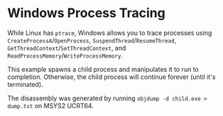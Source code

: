 # Windows Process Tracing

While Linux has `ptrace`, Windows allows you to trace processes using `CreateProcessA`/`OpenProcess`, `SuspendThread`/`ResumeThread`, `GetThreadContext`/`SetThreadContext`, and `ReadProcessMemory`/`WriteProcessMemory`.

This example spawns a child process and manipulates it to run to completion. Otherwise, the child process will continue forever (until it's terminated).

The disassembly was generated by running `objdump -d child.exe > dump.txt` on MSYS2 UCRT64.
